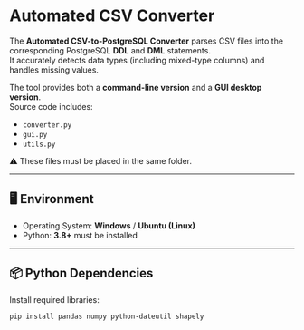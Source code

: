 # Automated CSV Converter

The **Automated CSV-to-PostgreSQL Converter** parses CSV files into the corresponding PostgreSQL **DDL** and **DML** statements.  
It accurately detects data types (including mixed-type columns) and handles missing values.  

The tool provides both a **command-line version** and a **GUI desktop version**.  
Source code includes:

- `converter.py`
- `gui.py`
- `utils.py`

⚠️ These files must be placed in the same folder.

---

## 🖥️ Environment

- Operating System: **Windows** / **Ubuntu (Linux)**  
- Python: **3.8+** must be installed  

---

## 📦 Python Dependencies

Install required libraries:

```bash
pip install pandas numpy python-dateutil shapely
